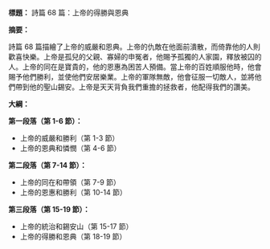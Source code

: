 **標題：** 詩篇 68 篇：上帝的得勝與恩典

**摘要：**

詩篇 68 篇描繪了上帝的威嚴和恩典。上帝的仇敵在他面前潰散，而倚靠他的人則歡喜快樂。上帝是孤兒的父親、寡婦的申冤者，他賜予孤獨的人家園，釋放被囚的人。上帝的同在是寶貴的，他的恩惠為困苦人預備。當上帝的百姓順服他時，他會賜予他們勝利，並使他們安居樂業。上帝的軍隊無敵，他會征服一切敵人，並將他們帶到他的聖山錫安。上帝是天天背負我們重擔的拯救者，他配得我們的讚美。

**大綱：**

**第一段落（第 1-6 節）：**

* 上帝的威嚴和勝利（第 1-3 節）
* 上帝的恩典和憐憫（第 4-6 節）

**第二段落（第 7-14 節）：**

* 上帝的同在和帶領（第 7-9 節）
* 上帝的恩惠和勝利（第 10-14 節）

**第三段落（第 15-19 節）：**

* 上帝的統治和錫安山（第 15-17 節）
* 上帝的得勝和恩典（第 18-19 節）